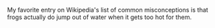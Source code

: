 My favorite entry on Wikipedia's list of common misconceptions is that frogs actually do jump out of water when it gets too hot for them.

